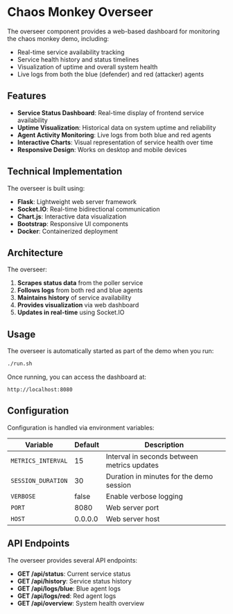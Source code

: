 # Chaos Monkey Overseer

The overseer component provides a web-based dashboard for monitoring the chaos monkey demo, including:

- Real-time service availability tracking
- Service health history and status timelines
- Visualization of uptime and overall system health
- Live logs from both the blue (defender) and red (attacker) agents

## Features

- **Service Status Dashboard**: Real-time display of frontend service availability
- **Uptime Visualization**: Historical data on system uptime and reliability
- **Agent Activity Monitoring**: Live logs from both blue and red agents
- **Interactive Charts**: Visual representation of service health over time
- **Responsive Design**: Works on desktop and mobile devices

## Technical Implementation

The overseer is built using:

- **Flask**: Lightweight web server framework
- **Socket.IO**: Real-time bidirectional communication
- **Chart.js**: Interactive data visualization
- **Bootstrap**: Responsive UI components
- **Docker**: Containerized deployment

## Architecture

The overseer:

1. **Scrapes status data** from the poller service
2. **Follows logs** from both red and blue agents
3. **Maintains history** of service availability
4. **Provides visualization** via web dashboard
5. **Updates in real-time** using Socket.IO

## Usage

The overseer is automatically started as part of the demo when you run:

```bash
./run.sh
```

Once running, you can access the dashboard at:

```
http://localhost:8080
```

## Configuration

Configuration is handled via environment variables:

| Variable | Default | Description |
|----------|---------|-------------|
| `METRICS_INTERVAL` | 15 | Interval in seconds between metrics updates |
| `SESSION_DURATION` | 30 | Duration in minutes for the demo session |
| `VERBOSE` | false | Enable verbose logging |
| `PORT` | 8080 | Web server port |
| `HOST` | 0.0.0.0 | Web server host |

## API Endpoints

The overseer provides several API endpoints:

- **GET /api/status**: Current service status
- **GET /api/history**: Service status history
- **GET /api/logs/blue**: Blue agent logs
- **GET /api/logs/red**: Red agent logs
- **GET /api/overview**: System health overview
